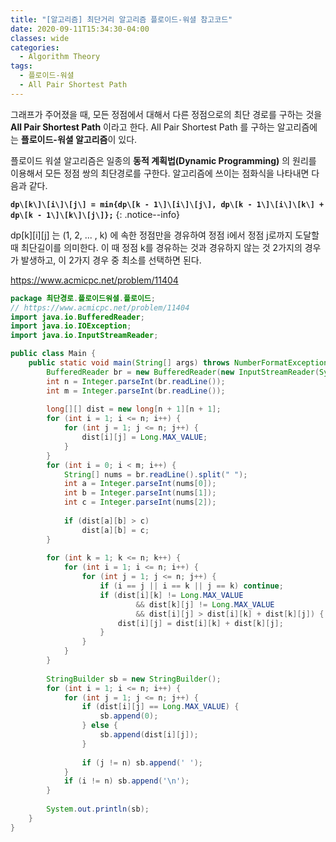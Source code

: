 ```yaml
---
title: "[알고리즘] 최단거리 알고리즘 플로이드-워셜 참고코드"
date: 2020-09-11T15:34:30-04:00
classes: wide
categories:
  - Algorithm Theory
tags:
  - 플로이드-워셜
  - All Pair Shortest Path
---
```


그래프가 주어졌을 때, 모든 정점에서 대해서 다른 정점으로의 최단 경로를 구하는 것을 **All Pair Shortest Path** 이라고 한다. All Pair Shortest Path 를 구하는 알고리즘에는 **플로이드-워셜 알고리즘**이 있다.

플로이드 워셜 알고리즘은 일종의 **동적 계획법(Dynamic Programming)** 의 원리를 이용해서 모든 정점 쌍의 최단경로를 구한다. 알고리즘에 쓰이는 점화식을 나타내면 다음과 같다.

**`dp\[k\]\[i\]\[j\] = min{dp\[k - 1\]\[i\]\[j\], dp\[k - 1\]\[i\]\[k\] + dp\[k - 1\]\[k\]\[j\]};`**
{: .notice--info}

dp\[k\]\[i\]\[j\] 는 (1, 2, ... , k) 에 속한 정점만을 경유하여 정점 i에서 정점 j로까지 도달할때 최단길이를 의미한다. 이 때 정점 k를 경유하는 것과 경유하지 않는 것 2가지의 경우가 발생하고, 이 2가지 경우 중 최소를 선택하면 된다.

https://www.acmicpc.net/problem/11404

```java
package 최단경로.플로이드워셜.플로이드;
// https://www.acmicpc.net/problem/11404
import java.io.BufferedReader;
import java.io.IOException;
import java.io.InputStreamReader;

public class Main {
    public static void main(String[] args) throws NumberFormatException, IOException {
        BufferedReader br = new BufferedReader(new InputStreamReader(System.in));
        int n = Integer.parseInt(br.readLine());
        int m = Integer.parseInt(br.readLine());
        
        long[][] dist = new long[n + 1][n + 1];
        for (int i = 1; i <= n; i++) {
            for (int j = 1; j <= n; j++) {
                dist[i][j] = Long.MAX_VALUE;
            }
        }
        for (int i = 0; i < m; i++) {
            String[] nums = br.readLine().split(" ");
            int a = Integer.parseInt(nums[0]);
            int b = Integer.parseInt(nums[1]);
            int c = Integer.parseInt(nums[2]);
            
            if (dist[a][b] > c)
                dist[a][b] = c;	
        }
        
        for (int k = 1; k <= n; k++) {
            for (int i = 1; i <= n; i++) {
                for (int j = 1; j <= n; j++) {
                    if (i == j || i == k || j == k) continue;
                    if (dist[i][k] != Long.MAX_VALUE 
                            && dist[k][j] != Long.MAX_VALUE
                            && dist[i][j] > dist[i][k] + dist[k][j]) {
                        dist[i][j] = dist[i][k] + dist[k][j];
                    }
                }
            }
        }
        
        StringBuilder sb = new StringBuilder();
        for (int i = 1; i <= n; i++) {
            for (int j = 1; j <= n; j++) {
                if (dist[i][j] == Long.MAX_VALUE) {
                    sb.append(0);
                } else {
                    sb.append(dist[i][j]);
                }
                
                if (j != n) sb.append(' ');
            }
            if (i != n) sb.append('\n');
        }
        
        System.out.println(sb);
    }
}
```
